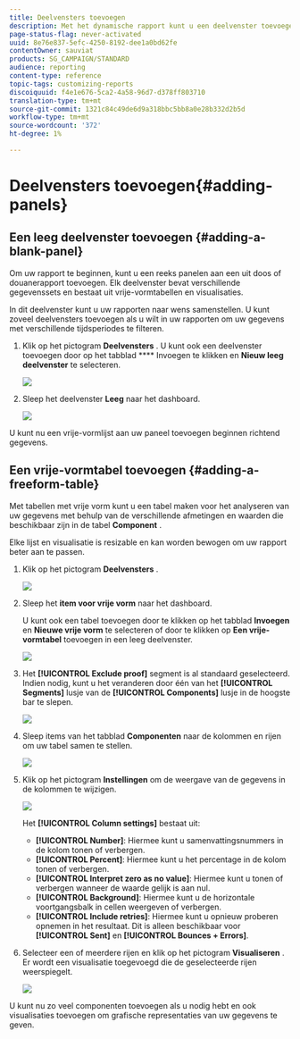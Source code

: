 ```yaml
---
title: Deelvensters toevoegen
description: Met het dynamische rapport kunt u een deelvenster toevoegen om de gegevens beter te filteren op basis van de gekozen tijdsperiode.
page-status-flag: never-activated
uuid: 8e76e837-5efc-4250-8192-dee1a0bd62fe
contentOwner: sauviat
products: SG_CAMPAIGN/STANDARD
audience: reporting
content-type: reference
topic-tags: customizing-reports
discoiquuid: f4e1e676-5ca2-4a58-96d7-d378ff803710
translation-type: tm+mt
source-git-commit: 1321c84c49de6d9a318bbc5bb8a0e28b332d2b5d
workflow-type: tm+mt
source-wordcount: '372'
ht-degree: 1%

---
```



# Deelvensters toevoegen{#adding-panels}

## Een leeg deelvenster toevoegen {#adding-a-blank-panel}

Om uw rapport te beginnen, kunt u een reeks panelen aan een uit doos of douanerapport toevoegen. Elk deelvenster bevat verschillende gegevenssets en bestaat uit vrije-vormtabellen en visualisaties.

In dit deelvenster kunt u uw rapporten naar wens samenstellen. U kunt zoveel deelvensters toevoegen als u wilt in uw rapporten om uw gegevens met verschillende tijdsperiodes te filteren.

1. Klik op het pictogram **Deelvensters** . U kunt ook een deelvenster toevoegen door op het tabblad **** Invoegen te klikken en **Nieuw leeg deelvenster** te selecteren.

   ![](assets/dynamic_report_panel_1.png)

1. Sleep het deelvenster **Leeg** naar het dashboard.

   ![](assets/dynamic_report_panel.png)

U kunt nu een vrije-vormlijst aan uw paneel toevoegen beginnen richtend gegevens.

## Een vrije-vormtabel toevoegen {#adding-a-freeform-table}

Met tabellen met vrije vorm kunt u een tabel maken voor het analyseren van uw gegevens met behulp van de verschillende afmetingen en waarden die beschikbaar zijn in de tabel **Component** .

Elke lijst en visualisatie is resizable en kan worden bewogen om uw rapport beter aan te passen.

1. Klik op het pictogram **Deelvensters** .

   ![](assets/dynamic_report_panel_1.png)

1. Sleep het **item voor vrije vorm** naar het dashboard.

   U kunt ook een tabel toevoegen door te klikken op het tabblad **Invoegen** en **Nieuwe vrije vorm** te selecteren of door te klikken op **Een vrije-vormtabel** toevoegen in een leeg deelvenster.

   ![](assets/dynamic_report_panel_2.png)

1. Het **[!UICONTROL Exclude proof]** segment is al standaard geselecteerd. Indien nodig, kunt u het veranderen door één van het **[!UICONTROL Segments]** lusje van de **[!UICONTROL Components]** lusje in de hoogste bar te slepen.

   ![](assets/dynamic_report_panel_3.png)

1. Sleep items van het tabblad **Componenten** naar de kolommen en rijen om uw tabel samen te stellen.

   ![](assets/dynamic_report_freeform_3.png)

1. Klik op het pictogram **Instellingen** om de weergave van de gegevens in de kolommen te wijzigen.

   ![](assets/dynamic_report_freeform_4.png)

   Het **[!UICONTROL Column settings]** bestaat uit:

   * **[!UICONTROL Number]**: Hiermee kunt u samenvattingsnummers in de kolom tonen of verbergen.
   * **[!UICONTROL Percent]**: Hiermee kunt u het percentage in de kolom tonen of verbergen.
   * **[!UICONTROL Interpret zero as no value]**: Hiermee kunt u tonen of verbergen wanneer de waarde gelijk is aan nul.
   * **[!UICONTROL Background]**: Hiermee kunt u de horizontale voortgangsbalk in cellen weergeven of verbergen.
   * **[!UICONTROL Include retries]**: Hiermee kunt u opnieuw proberen opnemen in het resultaat. Dit is alleen beschikbaar voor **[!UICONTROL Sent]** en **[!UICONTROL Bounces + Errors]**.

1. Selecteer een of meerdere rijen en klik op het pictogram **Visualiseren** . Er wordt een visualisatie toegevoegd die de geselecteerde rijen weerspiegelt.

   ![](assets/dynamic_report_freeform_5.png)

U kunt nu zo veel componenten toevoegen als u nodig hebt en ook visualisaties toevoegen om grafische representaties van uw gegevens te geven.
